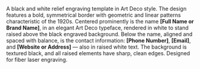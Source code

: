 A black and white relief engraving template in Art Deco style. The design features a bold, symmetrical border with geometric and linear patterns characteristic of the 1920s. Centered prominently is the name **\[Full Name or Brand Name\]**, in an elegant Art Deco typeface, rendered in white to stand raised above the black engraved background. Below the name, aligned and spaced with balance, is the contact information: **\[Phone Number\]**, **\[Email\]**, and **\[Website or Address\]** — also in raised white text. The background is textured black, and all raised elements have sharp, clean edges. Designed for fiber laser engraving.
